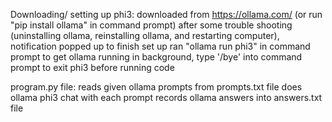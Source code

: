 Downloading/ setting up phi3:
    downloaded from https://ollama.com/ (or run "pip install ollama" in command prompt)
    after some trouble shooting (uninstalling ollama, reinstalling ollama, and restarting computer), notification popped up to finish set up
    ran "ollama run phi3" in command prompt to get ollama running in background, type '/bye' into command prompt to exit phi3 before running code

program.py file:
    reads given ollama prompts from prompts.txt file
    does ollama phi3 chat with each prompt
    records ollama answers into answers.txt file